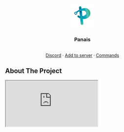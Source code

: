 <br />
<div align="center">
  <a href="https://https://github.com/LucasB25/web-panais">
    <img src="assets/panais.png" alt="Logo" width="80" height="80">
  </a>

  <h3 align="center">Panais</h3>

  <p align="center">
    <br />
    <a href="https://discord.gg/Mwjk8dVUQJ">Discord</a>
    ·
    <a href="https://discord.com/oauth2/authorize?client_id=707627135577358417&scope=bot&permissions=1240171147127&scope=bot%20applications.commands">Add to server</a>
    ·
    <a href="https://panaisdev.tk/#command">Commands</a>
  </p>
</div>



<!-- ABOUT THE PROJECT -->
## About The Project

<iframe src="https://panaisdev.tk/" id="botiframe"></iframe>
